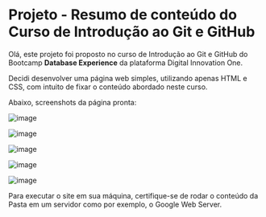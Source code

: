 # Projeto - Resumo de conteúdo do Curso de Introdução ao Git e GitHub

Olá, este projeto foi proposto no curso de Introdução ao Git e GitHub do Bootcamp **Database Experience** da plataforma Digital Innovation One.

Decidi desenvolver uma página web simples, utilizando apenas HTML e CSS, com intuito de fixar o conteúdo abordado neste curso.

Abaixo, screenshots da página pronta:

![image](https://user-images.githubusercontent.com/107009198/187581871-c223ffde-7a38-4a67-8edb-e30aa00e6dbe.png)

![image](https://user-images.githubusercontent.com/107009198/187581879-21106551-f867-4ee2-81f5-9d6fd49e0476.png)

![image](https://user-images.githubusercontent.com/107009198/187581898-01a0cc5a-26b5-45b9-98b6-24a5d9ea0785.png)

![image](https://user-images.githubusercontent.com/107009198/187581917-ee02d398-7264-4c49-95e5-13f9977a4c19.png)

![image](https://user-images.githubusercontent.com/107009198/187581938-8b548a15-e225-49a9-8018-3f51f9884b16.png)



Para executar o site em sua máquina, certifique-se de rodar o conteúdo da Pasta em um servidor como por exemplo, o Google Web Server.
